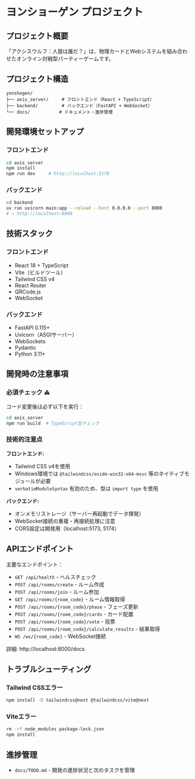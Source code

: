 # ヨンショーゲン プロジェクト

## プロジェクト概要
「アクシスウルフ：人狼は誰だ？」は、物理カードとWebシステムを組み合わせたオンライン対戦型パーティーゲームです。

## プロジェクト構造
```
yonshogen/
├── axis_server/     # フロントエンド（React + TypeScript）
├── backend/         # バックエンド（FastAPI + WebSocket）
└── docs/           # ドキュメント・進捗管理
```

## 開発環境セットアップ

### フロントエンド
```bash
cd axis_server
npm install
npm run dev     # http://localhost:5178
```

### バックエンド
```bash
cd backend
uv run uvicorn main:app --reload --host 0.0.0.0 --port 8000
# → http://localhost:8000
```

## 技術スタック

### フロントエンド
- React 18 + TypeScript
- Vite（ビルドツール）
- Tailwind CSS v4
- React Router
- QRCode.js
- WebSocket

### バックエンド
- FastAPI 0.115+
- Uvicorn（ASGIサーバー）
- WebSockets
- Pydantic
- Python 3.11+

## 開発時の注意事項

### 必須チェック ⚠️
コード変更後は必ず以下を実行：

```bash
cd axis_server
npm run build  # TypeScript型チェック
```

### 技術的注意点

**フロントエンド:**
- Tailwind CSS v4を使用
- Windows環境では `@tailwindcss/oxide-win32-x64-msvc` 等のネイティブモジュールが必要
- `verbatimModuleSyntax` 有効のため、型は `import type` を使用

**バックエンド:**
- オンメモリストレージ（サーバー再起動でデータ揮発）
- WebSocket接続の重複・再接続処理に注意
- CORS設定は開発用（localhost:5173, 5174）

## APIエンドポイント

主要なエンドポイント：
- `GET /api/health` - ヘルスチェック
- `POST /api/rooms/create` - ルーム作成
- `POST /api/rooms/join` - ルーム参加
- `GET /api/rooms/{room_code}` - ルーム情報取得
- `POST /api/rooms/{room_code}/phase` - フェーズ更新
- `POST /api/rooms/{room_code}/cards` - カード配置
- `POST /api/rooms/{room_code}/vote` - 投票
- `POST /api/rooms/{room_code}/calculate_results` - 結果取得
- `WS /ws/{room_code}` - WebSocket接続

詳細: http://localhost:8000/docs

## トラブルシューティング

### Tailwind CSSエラー
```bash
npm install -D tailwindcss@next @tailwindcss/vite@next
```

### Viteエラー
```bash
rm -rf node_modules package-lock.json
npm install
```

## 進捗管理
- `docs/TODO.md` - 開発の進捗状況と次のタスクを管理
